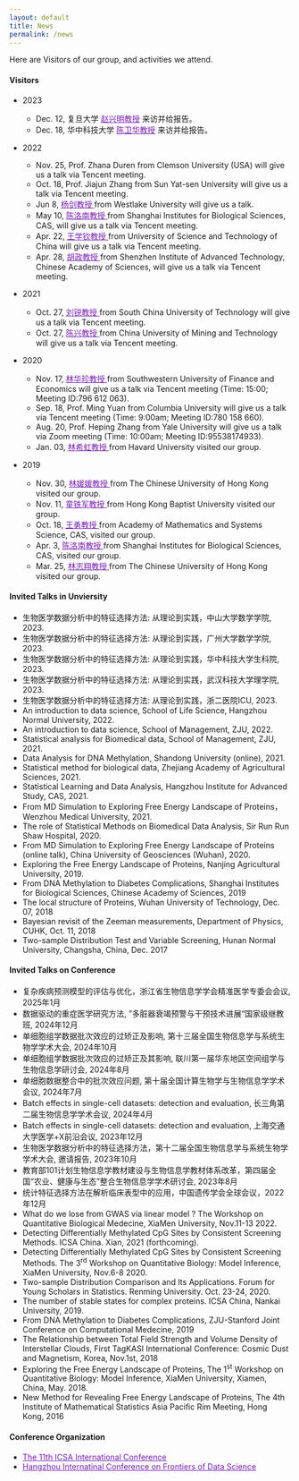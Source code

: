 ```yaml
---
layout: default
title: News
permalink: /news
---
```


Here are Visitors of our group, and activities we attend.
#### Visitors
- 2023
    - Dec. 12, 复旦大学 <a href="https://iics.fudan.edu.cn/ed/80/c33358a454016/page.htm" style="color: #771DB3;">赵兴明教授</a> 来访并给报告。
    - Dec. 18, 华中科技大学 <a href="http://faculty.hust.edu.cn/chenweihua2/zh_CN/index.htm" style="color: #771DB3;">陈卫华教授</a> 来访并给报告。

- 2022
    - Nov. 25, Prof. Zhana Duren from Clemson University (USA) will give us a talk via Tencent meeting.
    - Oct. 18, Prof. Jiajun Zhang from Sun Yat-sen University will give us a talk via Tencent meeting.
    - Jun 8,  <a href="https://www.westlake.edu.cn/faculty/jian-yang.html" style="color: #771DB3;"> 杨剑教授 </a> from Westlake University will give us a talk.
    - May 10, <a href="http://sysbio.sibcb.ac.cn/cb/chenlab/LuonanChen.htm" style="color: #771DB3;"> 陈洛南教授 </a> from Shanghai Institutes for Biological Sciences, CAS, will give us a talk via Tencent meeting.
    - Apr. 22, <a href="http://sds.ustc.edu.cn/2021/0723/c15528a518337/page.htm" style="color: #771DB3;">王学钦教授 </a> from University of Science and Technology of China will give us a talk via Tencent meeting.
    - Apr. 28, <a href="https://people.ucas.ac.cn/~0066933" style="color: #771DB3;">胡政教授 </a> from Shenzhen Institute of Advanced Technology, Chinese Academy of Sciences, will give us a talk via Tencent meeting.

- 2021
    - Oct. 27, <a href="http://www2.scut.edu.cn/math/2017/1227/c14582a242135/page.htm" style="color: #771DB3;">刘锐教授 </a> from South China University of Technology will give us a talk via Tencent meeting.
    - Oct. 27, <a href="http://xwzx.cumt.edu.cn/9c/5e/c521a433246/page.htm" style="color: #771DB3;"> 陈兴教授 </a> from China University of Mining and Technology will give us a talk via Tencent meeting.

- 2020 
    - Nov. 17, <a href="https://stat.swufe.edu.cn/info/1046/1401.htm" style="color: #771DB3;"> 林华珍教授 </a> from Southwestern University of Finance and Economics will give us a talk via Tencent meeting (Time: 15:00; Meeting ID:796 612 063).
    - Sep. 18, Prof. Ming Yuan from Columbia University will give us a talk via Tencent meeting (Time: 9:00am; Meeting ID:780 158 660).
    - Aug. 20, Prof. Heping Zhang from Yale University will give us a talk via Zoom meeting (Time: 10:00am; Meeting ID:95538174933).
    - Jan. 03, <a href="https://content.sph.harvard.edu/xlin/" style="color: #771DB3;"> 林希虹教授 </a> from Havard University visited our group. 

- 2019
    - Nov. 30, <a href="http://www.sta.cuhk.edu.hk/YLin/default.aspx" style="color: #771DB3;"> 林媛媛教授 </a> from The Chinese University of Hong Kong visited our group.
    - Nov. 11, <a href="http://www.math.hkbu.edu.hk/~tongt/" style="color: #771DB3;"> 童铁军教授 </a> from Hong Kong Baptist University visited our group.
    - Oct. 18, <a href="http://wanglab.amss.ac.cn/" style="color: #771DB3;"> 王勇教授 </a>  from Academy of Mathematics and Systems Science, CAS, visited our group.
    - Apr. 3, <a href="http://sysbio.sibcb.ac.cn/cb/chenlab/LuonanChen.htm" style="color: #771DB3;"> 陈洛南教授 </a> from Shanghai Institutes for Biological Sciences, CAS, visited our group.
    - Mar. 25, <a href="https://www.sta.cuhk.edu.hk/People/Faculty.aspx?udt_506_param_detail=622" style="color: #771DB3;"> 林志翔教授 </a> from The Chinese University of Hong Kong visited our group.

#### Invited Talks in Unviersity
- 生物医学数据分析中的特征选择方法: 从理论到实践，中山大学数学学院, 2023.
- 生物医学数据分析中的特征选择方法: 从理论到实践，广州大学数学学院, 2023.
- 生物医学数据分析中的特征选择方法: 从理论到实践，华中科技大学生科院, 2023.
- 生物医学数据分析中的特征选择方法: 从理论到实践，武汉科技大学理学院, 2023.
- 生物医学数据分析中的特征选择方法: 从理论到实践，浙二医院ICU, 2023.
- An introduction to data science, School of Life Science, Hangzhou Normal University, 2022.
- An introduction to data science, School of Management, ZJU, 2022.
- Statistical analysis for Biomedical data, School of Management, ZJU, 2021.
- Data Analysis for DNA Methylation, Shandong University (online), 2021.
- Statistical method for biological data, Zhejiang Academy of Agricultural Sciences, 2021.
- Statistical Learning and Data Analysis, Hangzhou Institute for Advanced Study, CAS, 2021.
- From MD Simulation to Exploring Free Energy Landscape of Proteins，Wenzhou Medical University, 2021.
- The role of Statistical Methods on Biomedical Data Analysis, Sir Run Run Shaw Hospital, 2020.
- From MD Simulation to Exploring Free Energy Landscape of Proteins (online talk), China University of Geosciences (Wuhan), 2020.
- Exploring the Free Energy Landscape of Proteins, Nanjing Agricultural University, 2019.
- From DNA Methylation to Diabetes Complications, Shanghai Institutes for Biological Sciences, Chinese Academy of Sciences, 2019
- The local structure of Proteins, Wuhan University of Technology, Dec. 07, 2018
- Bayesian revisit of the  Zeeman measurements,  Department of Physics,  CUHK, Oct. 11,  2018
- Two-sample Distribution Test and Variable Screening, Hunan Normal University, Changsha, China, Dec. 2017

#### Invited Talks on Conference
- 复杂疾病预测模型的评估与优化，浙江省生物信息学学会精准医学专委会会议, 2025年1月
- 数据驱动的重症医学研究方法, ”多脏器衰竭预警与干预技术进展“国家级继教班, 2024年12月
- 单细胞组学数据批次效应的过矫正及影响, 第十三届全国生物信息学与系统生物学学术大会, 2024年10月
- 单细胞组学数据批次效应的过矫正及其影响, 联川第一届华东地区空间组学与生物信息学研讨会, 2024年8月
- 单细胞数据整合中的批次效应问题, 第十届全国计算生物学与生物信息学学术会议, 2024年7月
- Batch effects in single-cell datasets: detection and evaluation, 长三角第二届生物信息学学术会议, 2024年4月
- Batch effects in single-cell datasets: detection and evaluation, 上海交通大学医学+X前沿会议, 2023年12月
- 生物医学数据分析中的特征选择方法，第十二届全国生物信息学与系统生物学学术大会, 邀请报告, 2023年10月
- 教育部101计划生物信息学教材建设与生物信息学教材体系改革，第四届全国“农业、健康与生态”整合生物信息学学术研讨会, 2023年8月
- 统计特征选择方法在解析临床表型中的应用，中国遗传学会全球会议，2022年12月
- What do we lose from GWAS via linear model ? The Workshop on Quantitative Biological Medecine, XiaMen University, Nov.11-13 2022.
- Detecting Differentially Methylated CpG Sites by Consistent Screening Methods. ICSA China. Xian, 2021 (forthcoming).
- Detecting Differentially Methylated CpG Sites by Consistent Screening Methods. The 3<sup>rd</sup> Workshop on Quantitative Biology: Model Inference, XiaMen University, Nov.6-8 2020.
- Two-sample Distribution Comparison and Its Applications. Forum for Young Scholars in Statistics. Renming University. Oct. 23-24, 2020.
- The number of stable states for complex proteins. ICSA China, Nankai University, 2019.
- From DNA Methylation to Diabetes Complications, ZJU-Stanford Joint Conference on Computational Medecine, 2019
- The Relationship between Total Field Strength and Volume Density of Interstellar Clouds, First TagKASI International Conference: Cosmic Dust and Magnetism, Korea, Nov.1st, 2018
- Exploring the Free Energy Landscape of Proteins, The 1<sup>st</sup> Workshop on Quantitative Biology: Model Inference, XiaMen University, Xiamen, China, May. 2018.
- New Method for Revealing Free Energy Landscape of Proteins, The 4th Institute of Mathematical Statistics Asia Pacific Rim Meeting, Hong Kong, 2016

#### Conference Organization
- <a href="http://cds.zju.edu.cn/ICSA2019.aspx?k1=4&k2=79&k3=80" style="color: #771DB3;">The 11th ICSA International Conference</a>
- <a href="[http://cds.zju.edu.cn/ICSA2019.aspx?k1=4&k2=79&k3=80](http://www.zjuyh.com/sjkx2019/rb/?sectionid=2f15c46e-f5f9-e811-941a-93c279b249f5)" style="color: #771DB3;">Hangzhou Internatinal Conference on Frontiers of Data Science</a>






